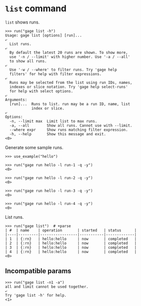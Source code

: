 # `list` command

`list` shows runs.

    >>> run("gage list -h")
    Usage: gage list [options] [run]...
    ⤶
      List runs.
    ⤶
      By default the latest 20 runs are shown. To show more,
      use '-n / --limit' with higher number. Use '-a / --all'
      to show all runs.
    ⤶
      Use '-w / --where' to filter runs. Try 'gage help
      filters' for help with filter expressions.
    ⤶
      Runs may be selected from the list using run IDs, names,
      indexes or slice notation. Try 'gage help select-runs'
      for help with select options.
    ⤶
    Arguments:
      [run]...  Runs to list. run may be a run ID, name, list
                index or slice.
    ⤶
    Options:
      -n, --limit max  Limit list to max runs.
      -a, --all        Show all runs. Cannot use with --limit.
      --where expr     Show runs matching filter expression.
      -h, --help       Show this message and exit.
    <0>

Generate some sample runs.

    >>> use_example("hello")

    >>> run("gage run hello -l run-1 -q -y")
    <0>

    >>> run("gage run hello -l run-2 -q -y")
    <0>

    >>> run("gage run hello -l run-3 -q -y")
    <0>

    >>> run("gage run hello -l run-4 -q -y")
    <0>

List runs.

    >>> run("gage list")  # +parse
    | #  | name    | operation       | started   | status      |
    |----|---------|-----------------|-----------|-------------|
    | 1  | {:rn}   | hello:hello     | now       | completed   |
    | 2  | {:rn}   | hello:hello     | now       | completed   |
    | 3  | {:rn}   | hello:hello     | now       | completed   |
    | 4  | {:rn}   | hello:hello     | now       | completed   |
    <0>

## Incompatible params

    >>> run("gage list -n1 -a")
    all and limit cannot be used together.
    ⤶
    Try 'gage list -h' for help.
    <1>
